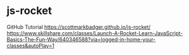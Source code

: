 # js-rocket
GitHub Tutorial
https://scottmarkbadger.github.io/js-rocket/
https://www.skillshare.com/classes/Launch-A-Rocket-Learn-JavaScript-Basics-The-Fun-Way/640346588?via=logged-in-home-your-classes&autoPlay=1

